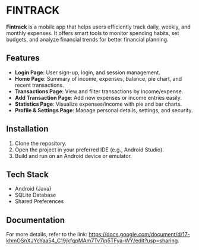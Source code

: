 # FINTRACK

**Fintrack** is a mobile app that helps users efficiently track daily, weekly, and monthly expenses. It offers smart tools to monitor spending habits, set budgets, and analyze financial trends for better financial planning.

## Features
- **Login Page**: User sign-up, login, and session management.
- **Home Page**: Summary of income, expenses, balance, pie chart, and recent transactions.
- **Transactions Page**: View and filter transactions by income/expense.
- **Add Transaction Page**: Add new expenses or income entries easily.
- **Statistics Page**: Visualize expenses/income with pie and bar charts.
- **Profile & Settings Page**: Manage personal details, settings, and security.

## Installation
1. Clone the repository.
2. Open the project in your preferred IDE (e.g., Android Studio).
3. Build and run on an Android device or emulator.

## Tech Stack
- Android (Java)
- SQLite Database
- Shared Preferences

## Documentation
For more details, refer to the link: https://docs.google.com/document/d/17-khmOSnXJYcYaa54_C19jkfqpMAm7Tv7ip5TFya-WY/edit?usp=sharing.

